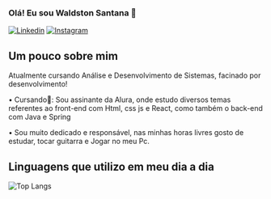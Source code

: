 ### Olá! Eu sou Waldston Santana 👋
[![Linkedin](https://img.shields.io/badge/LinkedIn-0077B5?style=for-the-badge&logo=linkedin&logoColor=white)](https://www.linkedin.com/in/waldston-santana)
[![Instagram](https://img.shields.io/badge/Instagram-E4405F?style=for-the-badge&logo=instagram&logoColor=white)](https://www.instagram.com/waldstonsantana/)

## Um pouco sobre mim
Atualmente cursando Análise e Desenvolvimento de Sistemas, facinado por desenvolvimento!

• Cursando🎲: Sou assinante da Alura, onde estudo diversos temas referentes ao front-end com Html, css js e React, como também o back-end com Java e Spring

• Sou muito dedicado e responsável, nas minhas horas livres gosto de estudar, tocar guitarra e Jogar no meu Pc.



## Linguagens que utilizo em meu dia a dia

![Top Langs](https://github-readme-stats.vercel.app/api/top-langs/?username=Waldst0n&layout=compact)


